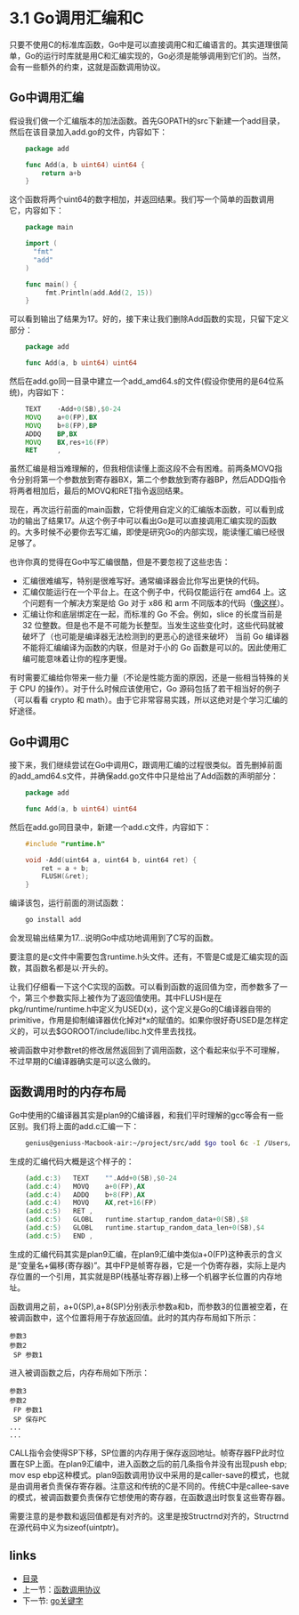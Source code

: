 # 3.1 Go调用汇编和C
只要不使用C的标准库函数，Go中是可以直接调用C和汇编语言的。其实道理很简单，Go的运行时库就是用C和汇编实现的，Go必须是能够调用到它们的。当然，会有一些额外的约束，这就是函数调用协议。

## Go中调用汇编
假设我们做一个汇编版本的加法函数。首先GOPATH的src下新建一个add目录，然后在该目录加入add.go的文件，内容如下：

```go
	package add

	func Add(a, b uint64) uint64 {
		return a+b
	}
```

这个函数将两个uint64的数字相加，并返回结果。我们写一个简单的函数调用它，内容如下：

```go
	package main

	import (
	  "fmt"
	  "add"
	)

	func main() {
	     fmt.Println(add.Add(2, 15))
	}
```

可以看到输出了结果为17。好的，接下来让我们删除Add函数的实现，只留下定义部分：

```go
	package add

	func Add(a, b uint64) uint64
```

然后在add.go同一目录中建立一个add_amd64.s的文件(假设你使用的是64位系统)，内容如下：

```asm
	TEXT    ·Add+0(SB),$0-24
	MOVQ    a+0(FP),BX
	MOVQ    b+8(FP),BP
	ADDQ    BP,BX
	MOVQ    BX,res+16(FP)
	RET     ,
```

虽然汇编是相当难理解的，但我相信读懂上面这段不会有困难。前两条MOVQ指令分别将第一个参数放到寄存器BX，第二个参数放到寄存器BP，然后ADDQ指令将两者相加后，最后的MOVQ和RET指令返回结果。

现在，再次运行前面的main函数，它将使用自定义的汇编版本函数，可以看到成功的输出了结果17。从这个例子中可以看出Go是可以直接调用汇编实现的函数的。大多时候不必要你去写汇编，即使是研究Go的内部实现，能读懂汇编已经很足够了。

也许你真的觉得在Go中写汇编很酷，但是不要忽视了这些忠告：

- 汇编很难编写，特别是很难写好。通常编译器会比你写出更快的代码。
- 汇编仅能运行在一个平台上。在这个例子中，代码仅能运行在 amd64 上。这个问题有一个解决方案是给 Go 对于 x86 和 arm 不同版本的代码（[像这样](../go/src/pkg/math)）。
- 汇编让你和底层绑定在一起，而标准的 Go 不会。例如，slice 的长度当前是 32 位整数。但是也不是不可能为长整型。当发生这些变化时，这些代码就被破坏了（也可能是编译器无法检测到的更恶心的途径来破坏）
当前 Go 编译器不能将汇编编译为函数的内联，但是对于小的 Go 函数是可以的。因此使用汇编可能意味着让你的程序更慢。

有时需要汇编给你带来一些力量（不论是性能方面的原因，还是一些相当特殊的关于 CPU 的操作）。对于什么时候应该使用它，Go 源码包括了若干相当好的例子（可以看看 crypto 和 math）。由于它非常容易实践，所以这绝对是个学习汇编的好途径。

## Go中调用C

接下来，我们继续尝试在Go中调用C，跟调用汇编的过程很类似。首先删掉前面的add_amd64.s文件，并确保add.go文件中只是给出了Add函数的声明部分：

```go
	package add

	func Add(a, b uint64) uint64
```

然后在add.go同目录中，新建一个add.c文件，内容如下：

```c
	#include "runtime.h"

	void ·Add(uint64 a, uint64 b, uint64 ret) {
		ret = a + b;
		FLUSH(&ret);
	}
```

编译该包，运行前面的测试函数：

```sh
	go install add
```

会发现输出结果为17...说明Go中成功地调用到了C写的函数。

要注意的是c文件中需要包含runtime.h头文件。还有，不管是C或是汇编实现的函数，其函数名都是以·开头的。

让我们仔细看一下这个C实现的函数。可以看到函数的返回值为空，而参数多了一个，第三个参数实际上被作为了返回值使用。其中FLUSH是在pkg/runtime/runtime.h中定义为USED(x)，这个定义是Go的C编译器自带的primitive，作用是抑制编译器优化掉对*x的赋值的。如果你很好奇USED是怎样定义的，可以去$GOROOT/include/libc.h文件里去找找。

被调函数中对参数ret的修改居然返回到了调用函数，这个看起来似乎不可理解，不过早期的C编译器确实是可以这么做的。

## 函数调用时的内存布局
Go中使用的C编译器其实是plan9的C编译器，和我们平时理解的gcc等会有一些区别。我们将上面的add.c汇编一下：

```sh
	genius@geniuss-Macbook-air:~/project/src/add $go tool 6c -I /Users/genius/project/go-internals/go/src/pkg/runtime/ -S add.c
```

生成的汇编代码大概是这个样子的：

```asm
	(add.c:3)	TEXT	"".Add+0(SB),$0-24
	(add.c:4)	MOVQ	a+0(FP),AX
	(add.c:4)	ADDQ	b+8(FP),AX
	(add.c:4)	MOVQ	AX,ret+16(FP)
	(add.c:5)	RET	,
	(add.c:5)	GLOBL	runtime.startup_random_data+0(SB),$8
	(add.c:5)	GLOBL	runtime.startup_random_data_len+0(SB),$4
	(add.c:5)	END	,
```

生成的汇编代码其实是plan9汇编，在plan9汇编中类似a+0(FP)这种表示的含义是“变量名+偏移(寄存器)”。其中FP是帧寄存器，它是一个伪寄存器，实际上是内存位置的一个引用，其实就是BP(栈基址寄存器)上移一个机器字长位置的内存地址。

函数调用之前，a+0(SP),a+8(SP)分别表示参数a和b，而参数3的位置被空着，在被调函数中，这个位置将用于存放返回值。此时的其内存布局如下所示：

	参数3
	参数2
     SP 参数1

进入被调函数之后，内存布局如下所示：

	参数3
	参数2
     FP 参数1
     SP 保存PC
	...
	...

CALL指令会使得SP下移，SP位置的内存用于保存返回地址。帧寄存器FP此时位置在SP上面。在plan9汇编中，进入函数之后的前几条指令并没有出现push ebp; mov esp ebp这种模式。plan9函数调用协议中采用的是caller-save的模式，也就是由调用者负责保存寄存器。注意这和传统的C是不同的。传统C中是callee-save的模式，被调函数要负责保存它想使用的寄存器，在函数退出时恢复这些寄存器。

需要注意的是参数和返回值都是有对齐的。这里是按Structrnd对齐的，Structrnd在源代码中义为sizeof(uintptr)。

## links
  * [目录](<preface.md>)
  * 上一节：[函数调用协议](<03.0.md>)
  * 下一节: [go关键字](<03.2.md>)
